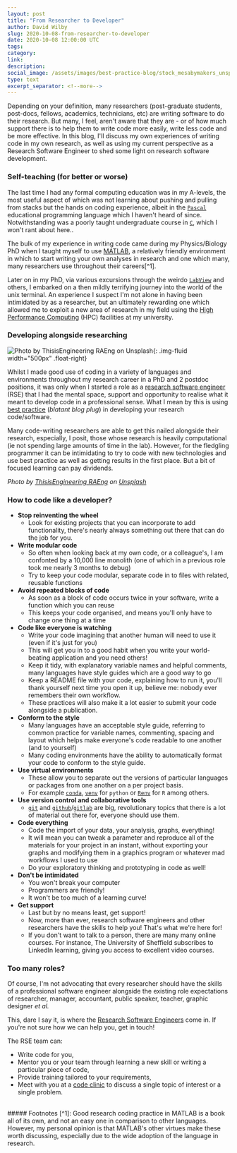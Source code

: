 ```yaml
---
layout: post
title: "From Researcher to Developer"
author: David Wilby
slug: 2020-10-08-from-researcher-to-developer
date: 2020-10-08 12:00:00 UTC
tags:
category:
link:
description:
social_image: /assets/images/best-practice-blog/stock_mesabymakers_unsplash.jpg
type: text
excerpt_separator: <!--more-->
---
```


Depending on your definition, many researchers (post-graduate students, post-docs, fellows, academics, technicians, etc) are writing software to do their research. But many, I feel, aren't aware that they are - or of how much support there is to help them to write code more easily, write less code and be more effective. In this blog, I'll discuss my own experiences of writing code in my own research, as well as using my current perspective as a Research Software Engineer to shed some light on research software development.

<!--more-->

### Self-teaching (for better or worse)
The last time I had any formal computing education was in my A-levels, the most useful aspect of which was not learning about pushing and pulling from stacks but the hands on coding experience, albeit in the [`Pascal`](https://en.wikipedia.org/wiki/Pascal_(programming_language)) educational programming language which I haven't heard of since. Notwithstanding was a poorly taught undergraduate course in [`C`](https://en.wikipedia.org/wiki/C_(programming_language)), which I won't rant about here..

The bulk of my experience in writing code came during my Physics/Biology PhD when I taught myself to use [MATLAB](https://www.mathworks.com/products/matlab.html), a relatively friendly environment in which to start writing your own analyses in research and one which many, many researchers use throughout their careers[^1].

Later on in my PhD, via various excursions through the weirdo [`LabView`](https://www.ni.com/en-gb/shop/labview.html) and others, I embarked on a then mildly terrifying journey into the world of the unix terminal. An experience I suspect I'm not alone in having been intimidated by as a researcher, but an ultimately rewarding one which allowed me to exploit a new area of research in my field using the [High Performance Computing](https://www.sheffield.ac.uk/it-services/research/hpc) (HPC) facilities at my university.

### Developing alongside researching
![Photo by ThisisEngineering RAEng on Unsplash](/assets/images/thisisengineering-raeng-64YrPKiguAE-unsplash.jpg){: .img-fluid width="500px" .float-right}

Whilst I made good use of coding in a variety of languages and environments throughout my research career in a PhD and 2 postdoc positions, it was only when I started a role as a [research software engineer](/) (RSE) that I had the mental space, support and opportunity to realise what it meant to develop code in a professional sense. What I mean by this is using [best practice](/blog/2019-best-practice) (*blatant blog plug*) in developing your research code/software.

Many code-writing researchers are able to get this nailed alongside their research, especially, I posit, those whose research is heavily computational (ie not spending large amounts of time in the lab). However, for the fledgling programmer it can be intimidating to try to code with new technologies and use best practice as well as getting results in the first place. But a bit of focused learning can pay dividends.

<i>Photo by <a href="https://unsplash.com/@thisisengineering?utm_source=unsplash&amp;utm_medium=referral&amp;utm_content=creditCopyText">ThisisEngineering RAEng</a> on <a href="https://unsplash.com/s/photos/code?utm_source=unsplash&amp;utm_medium=referral&amp;utm_content=creditCopyText">Unsplash</a></i>

### How to code like a developer?
* **Stop reinventing the wheel**
  * Look for existing projects that you can incorporate to add functionality, there's nearly always something out there that can do the job for you.
* **Write modular code**
  * So often when looking back at my own code, or a colleague's, I am confonted by a 10,000 line monolith (one of which in a previous role took me nearly 3 months to debug)
  * Try to keep your code modular, separate code in to files with related, reusable functions
* **Avoid repeated blocks of code**
  * As soon as a block of code occurs twice in your software, write a function which you can reuse
  * This keeps your code organised, and means you'll only have to change one thing at a time
* **Code like everyone is watching**
  * Write your code imagining that another human will need to use it (even if it's just for you)
  * This will get you in to a good habit when you write your world-beating application and you need others!
  * Keep it tidy, with explanatory variable names and helpful comments, many languages have style guides which are a good way to go
  * Keep a README file with your code, explaining how to run it, you'll thank yourself next time you open it up, believe me: nobody ever remembers their own workflow.
  * These practices will also make it a lot easier to submit your code alongside a publication.
* **Conform to the style**
  * Many languages have an acceptable style guide, referring to common practice for variable names, commenting, spacing and layout which helps make everyone's code readable to one another (and to yourself)
  * Many coding environments have the ability to automatically format your code to conform to the style guide.
* **Use virtual environments**
  * These allow you to separate out the versions of particular languages or packages from one another on a per project basis.
  * For example [`conda`](https://docs.conda.io/en/latest/), [`venv`](https://docs.python.org/3/tutorial/venv.html) for `python` or [`Renv`](https://rstudio.github.io/renv/articles/renv.html) for `R` among others.
* **Use version control and collaborative tools**
  * [`git`](https://git-scm.com/) and [`github`](https://github.com)/[`gitlab`](https://about.gitlab.com/) are big, revolutionary topics that there is a lot of material out there for, everyone should use them.
* **Code everything**
  * Code the import of your data, your analysis, graphs, everything!
  * It will mean you can tweak a parameter and reproduce all of the materials for your project in an instant, without exporting your graphs and modifying them in a graphics program or whatever mad workflows I used to use
  * Do your exploratory thinking and prototyping in code as well!
* **Don't be intimidated**
  * You won't break your computer
  * Programmers are friendly!
  * It won't be too much of a learning curve!
* **Get support**
  * Last but by no means least, get support!
  * Now, more than ever, research software engineers and other researchers have the skills to help you! That's what we're here for!
  * If you don't want to talk to a person, there are many many online courses. For instance, The University of Sheffield subscribes to LinkedIn learning, giving you access to excellent video courses.


### Too many roles?
Of course, I'm not advocating that every researcher should have the skills of a professional software engineer alongside the existing role expectations of researcher, manager, accountant, public speaker, teacher, graphic designer *et al.*

This, dare I say it, is where the [Research Software Engineers](/) come in. If you're not sure how we can help you, get in touch!

The RSE team can:
* Write code for you,
* Mentor you or your team through learning a new skill or writing a particular piece of code,
* Provide training tailored to your requirements,
* Meet with you at a [code clinic](/support/code-clinic/) to discuss a single topic of interest or a single problem.

<br>
##### Footnotes
[^1]: Good research coding practice in MATLAB is a book all of its own, and not an easy one in comparison to other languages. However, my personal opinion is that MATLAB's other virtues make these worth discussing, especially due to the wide adoption of the language in research.
